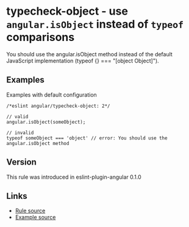 <!-- WARNING: Generated documentation. Edit docs and examples in the rule and examples file ('rules/typecheck-object.js', 'examples/typecheck-object.js'). -->

# typecheck-object - use `angular.isObject` instead of `typeof` comparisons

You should use the angular.isObject method instead of the default JavaScript implementation (typeof {} === "[object Object]").

## Examples

Examples with default configuration

    /*eslint angular/typecheck-object: 2*/

    // valid
    angular.isObject(someObject);

    // invalid
    typeof someObject === 'object' // error: You should use the angular.isObject method

## Version

This rule was introduced in eslint-plugin-angular 0.1.0

## Links

* [Rule source](../rules/typecheck-object.js)
* [Example source](../examples/typecheck-object.js)
